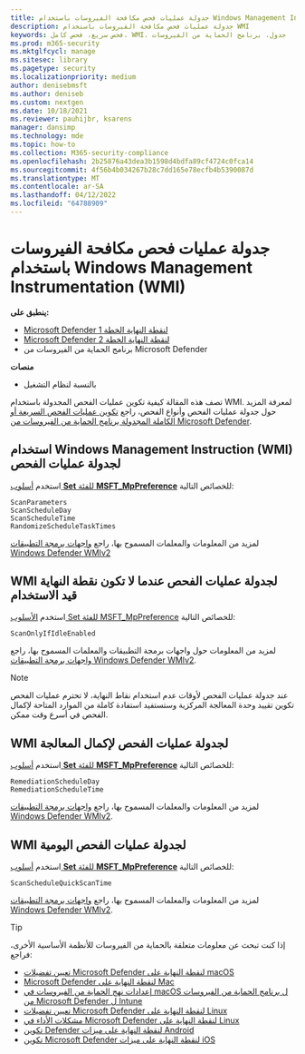 ```yaml
---
title: جدولة عمليات فحص مكافحة الفيروسات باستخدام Windows Management Instrumentation
description: جدولة عمليات فحص مكافحة الفيروسات باستخدام WMI
keywords: فحص سريع، فحص كامل، WMI، جدول، برنامج الحماية من الفيروسات
ms.prod: m365-security
ms.mktglfcycl: manage
ms.sitesec: library
ms.pagetype: security
ms.localizationpriority: medium
author: denisebmsft
ms.author: deniseb
ms.custom: nextgen
ms.date: 10/18/2021
ms.reviewer: pauhijbr, ksarens
manager: dansimp
ms.technology: mde
ms.topic: how-to
ms.collection: M365-security-compliance
ms.openlocfilehash: 2b25876a43dea3b1598d4bdfa89cf4724c0fca14
ms.sourcegitcommit: 4f56b4b034267b28c7dd165e78ecfb4b5390087d
ms.translationtype: MT
ms.contentlocale: ar-SA
ms.lasthandoff: 04/12/2022
ms.locfileid: "64788909"
---
```

# <a name="schedule-antivirus-scans-using-windows-management-instrumentation-wmi"></a>جدولة عمليات فحص مكافحة الفيروسات باستخدام Windows Management Instrumentation (WMI)

**ينطبق على:**
- [Microsoft Defender لنقطة النهاية الخطة 1](https://go.microsoft.com/fwlink/?linkid=2154037)
- [Microsoft Defender لنقطة النهاية الخطة 2](https://go.microsoft.com/fwlink/?linkid=2154037)
- برنامج الحماية من الفيروسات من Microsoft Defender

**منصات**
- بالنسبة لنظام التشغيل

تصف هذه المقالة كيفية تكوين عمليات الفحص المجدولة باستخدام WMI. لمعرفة المزيد حول جدولة عمليات الفحص وأنواع الفحص، راجع [تكوين عمليات الفحص السريعة أو الكاملة المجدولة برنامج الحماية من الفيروسات من Microsoft Defender](schedule-antivirus-scans.md). 

## <a name="use-windows-management-instruction-wmi-to-schedule-scans"></a>استخدام Windows Management Instruction (WMI) لجدولة عمليات الفحص

استخدم [أسلوب **Set** للفئة **MSFT_MpPreference**](/previous-versions/windows/desktop/legacy/dn455323(v=vs.85)) للخصائص التالية:

```WMI
ScanParameters
ScanScheduleDay
ScanScheduleTime
RandomizeScheduleTaskTimes
```

لمزيد من المعلومات والمعلمات المسموح بها، راجع [واجهات برمجة التطبيقات Windows Defender WMIv2](/previous-versions/windows/desktop/defender/windows-defender-wmiv2-apis-portal)

## <a name="wmi-for-scheduling-scans-when-an-endpoint-is-not-in-use"></a>WMI لجدولة عمليات الفحص عندما لا تكون نقطة النهاية قيد الاستخدام

استخدم [الأسلوب Set للفئة MSFT_MpPreference](/previous-versions/windows/desktop/legacy/dn455323(v=vs.85)) للخصائص التالية:

```WMI
ScanOnlyIfIdleEnabled
```

لمزيد من المعلومات حول واجهات برمجة التطبيقات والمعلمات المسموح بها، راجع [واجهات برمجة التطبيقات Windows Defender WMIv2](/previous-versions/windows/desktop/defender/windows-defender-wmiv2-apis-portal).

> [!NOTE]
> عند جدولة عمليات الفحص لأوقات عدم استخدام نقاط النهاية، لا تحترم عمليات الفحص تكوين تقييد وحدة المعالجة المركزية وستستفيد استفادة كاملة من الموارد المتاحة لإكمال الفحص في أسرع وقت ممكن.


## <a name="wmi-for-scheduling-scans-to-complete-remediation"></a>WMI لجدولة عمليات الفحص لإكمال المعالجة

استخدم [أسلوب **Set** للفئة **MSFT_MpPreference**](/previous-versions/windows/desktop/legacy/dn455323(v=vs.85)) للخصائص التالية:

```WMI
RemediationScheduleDay
RemediationScheduleTime
```

لمزيد من المعلومات والمعلمات المسموح بها، راجع [واجهات برمجة التطبيقات Windows Defender WMIv2](/previous-versions/windows/desktop/defender/windows-defender-wmiv2-apis-portal).

## <a name="wmi-for-scheduling-daily-scans"></a>WMI لجدولة عمليات الفحص اليومية

استخدم [أسلوب **Set** للفئة **MSFT_MpPreference**](/previous-versions/windows/desktop/legacy/dn455323(v=vs.85)) للخصائص التالية:

```WMI
ScanScheduleQuickScanTime
```

لمزيد من المعلومات والمعلمات المسموح بها، راجع [واجهات برمجة التطبيقات Windows Defender WMIv2](/previous-versions/windows/desktop/defender/windows-defender-wmiv2-apis-portal).

> [!TIP]
> إذا كنت تبحث عن معلومات متعلقة بالحماية من الفيروسات للأنظمة الأساسية الأخرى، فراجع:
> - [تعيين تفضيلات Microsoft Defender لنقطة النهاية على macOS](mac-preferences.md)
> - [Microsoft Defender لنقطة النهاية على Mac](microsoft-defender-endpoint-mac.md)
> - [إعدادات نهج الحماية من الفيروسات في macOS ل برنامج الحماية من الفيروسات من Microsoft Defender ل Intune](/mem/intune/protect/antivirus-microsoft-defender-settings-macos)
> - [تعيين تفضيلات Microsoft Defender لنقطة النهاية على Linux](linux-preferences.md)
> - [مشكلات الأداء في Microsoft Defender لنقطة النهاية على Linux](microsoft-defender-endpoint-linux.md)
> - [تكوين Defender لنقطة النهاية على ميزات Android](android-configure.md)
> - [تكوين Microsoft Defender لنقطة النهاية على ميزات iOS](ios-configure-features.md)